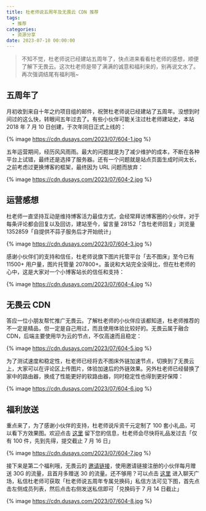 ```yaml
---
title: 杜老师说五周年及无畏云 CDN 推荐
tags:
  - 推荐
categories:
  - 资源分享
date: 2023-07-10 00:00:00
---
```


> 不知不觉，杜老师说已经建站五周年了，快点进来看看杜老师的感想，顺便了解下无畏云。这次杜老师是带了满满的诚意和福利来的，别再说文水了。再次强调结尾有福利哦~

<!-- more -->

## 五周年了

月初收到来自十年之约项目组的邮件，祝贺杜老师说已经建站了五周年。没想到时间过的这么快，转眼间五年过去了。有些小伙伴可能关注过杜老师建站史，本站 2018 年 7 月 10 日创建，于次年同日正式上线的：

{% image https://cdn.dusays.com/2023/07/604-1.jpg %}

五年运营期间，经历风风雨雨。最大的问题就是为了减少维护的成本，不断在各种平台上试错，最终还是选择了服务器。还有一个问题就是站点页面生成时间太长，之前考虑过更换博客的框架，最终因为 URL 问题而放弃：

{% image https://cdn.dusays.com/2023/07/604-2.jpg %}

## 运营感想

杜老师一直坚持互动是维持博客活力最佳方式，会经常拜访博客圈的小伙伴，对于每条评论都会回复以及回访，建站至今，留言量 28152「含杜老师回复」浏览量 1352859「自提供不蒜子服务后才开始统计」

{% image https://cdn.dusays.com/2023/07/604-3.jpg %}

感谢小伙伴们的支持和信任，杜老师说旗下图片托管平台「去不图床」至今已有 11500+ 用户量，图片托管量 207800+。虽说和大站完全没得比，但在杜老师的心中，这是大家对一个小博客站长的信任和支持：

{% image https://cdn.dusays.com/2023/07/604-4.jpg %}

## 无畏云 CDN

答应一位小朋友帮忙推广无畏云。了解杜老师的小伙伴应该都知道，杜老师推荐的不一定是精品，但一定是自己用过，而且使用体验比较好的。无畏云属于融合 CDN，后端主要使用华为云的节点，不仅高速而且稳定：

{% image https://cdn.dusays.com/2023/07/604-5.jpg %}

为了测试速度和稳定性，杜老师已经将去不图床外链加速节点，切换到了无畏云上，大家可以在评论区上传图片，体验加速后的外链效果。另外杜老师已经替换了家中的路由器，换成了性能更好的软路由器，同时稳定性也得到更好保障：

{% image https://cdn.dusays.com/2023/07/604-6.jpg %}

## 福利放送

重点来了，为了感谢小伙伴的支持，杜老师说斥资千元定制了 100 套小礼品，可以看下方效果图。欢迎点击 [这里](https://flowus.cn/form/5056c2ea-1604-45d3-8a27-7774f109b3bd?code=PDZ708) 留下您的信息，杜老师会尽快将礼品发过去「仅有 100 件，先到先得，提交截止 7 月 16 日」

{% image https://cdn.dusays.com/2023/07/604-7.jpg %}

接下来是第二个福利哦，无畏云的 [邀请链接](https://su.sctes.com/register?code=8sfvxx4367m28)，使用邀请链接注册的小伙伴每月赠送 30G 的流量，且首月多赠送 30 的流量。还不够用？可以点击 [这里](https://chat.dusays.com) 进入聊天广场，私信杜老师可获取「杜老师说五周年专属兑换码」私信方法可见下图，首先点击左侧成员列表，然后点击右侧发送私信即可「兑换码于 7 月 14 日截止」

{% image https://cdn.dusays.com/2023/07/604-8.jpg %}